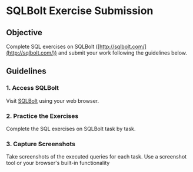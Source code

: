 # SQLBolt Exercise Submission

## Objective
Complete SQL exercises on SQLBolt ([http://sqlbolt.com/](http://sqlbolt.com/)) and submit your work following the guidelines below.

## Guidelines

### 1. Access SQLBolt
Visit [SQLBolt](http://sqlbolt.com/) using your web browser.

### 2. Practice the Exercises
Complete the SQL exercises on SQLBolt task by task.

### 3. Capture Screenshots
Take screenshots of the executed queries for each task. Use a screenshot tool or your browser's built-in functionality
